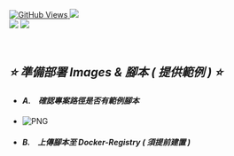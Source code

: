 <a href='https://github.com/Junwu0615/Ansible-Deploy-To-Edge'><img alt='GitHub Views' src='https://views.whatilearened.today/views/github/Junwu0615/Ansible-Deploy-To-Edge.svg'>
[![](https://img.shields.io/badge/Operating_System-Windows_10-blue.svg?style=plastic)](https://www.microsoft.com/zh-tw/software-download/windows10) <br>
[![](https://img.shields.io/badge/Project-Ansible_Deploy_To_Edge-blue.svg?style=plastic)](https://github.com/Junwu0615/Ansible-Deploy-To-Edge)
[![](https://img.shields.io/badge/Project-Docker-blue.svg?style=plastic)](https://github.com/Junwu0615/Ansible-Deploy-To-Edge) <br>

<br>

## *⭐ 準備部署 Images & 腳本 ( 提供範例 ) ⭐*

- #### *A.　確認專案路徑是否有範例腳本*
- ![PNG](../sample/)

- #### *B.　上傳腳本至 Docker-Registry ( 須提前建置 )*
